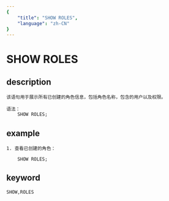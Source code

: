 ```yaml
---
{
    "title": "SHOW ROLES",
    "language": "zh-CN"
}
---
```


# SHOW ROLES
## description
    该语句用于展示所有已创建的角色信息，包括角色名称，包含的用户以及权限。

    语法：
        SHOW ROLES;
    
## example

    1. 查看已创建的角色：

        SHOW ROLES;

## keyword
    SHOW,ROLES

